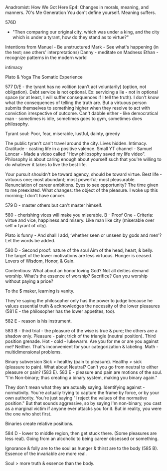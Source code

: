 Anadromist:
How We Got Here Ep4: Changes in morals, meaning, and manners.
70's Me Generation
You don't define yourself.
Meaning suffers.


576D
- "Then comparing our original city, which was under a king, and the city which is under a tyrant, how do they stand as to virtue?"

Intentions from 
Manuel - Be unstructured
Mark - See what's happening (in the text; see others' interpretations)
Danny - meditate on Madness
Ethan - recognize patterns in the modern world

intimacy

Plato & Yoga
The Somatic Experience

577 D/E - the tyrant has no volition (can't act voluntarily) (option, not obligation). Debt service is not optional. Ex: servicing a lie - not in optional space (or at least, I will suffer consequences if I tell the truth). I don't know what the consequences of telling the truth are. But a virtuous person submits themselves to something higher when they resolve to act with conviction irrespective of outcome. Can't dabble either - like democratical man - sometimes is idle, sometimes goes to gym, sometimes does philosophy.

Tyrant soul: Poor, fear, miserable, lustful, dainty, greedy

The public tyran't can't travel around the city. Lives hidden.
Intimacy.
Gratitude - casting life in a positive valence.
Small YT channel - Samuel Loncar - Made a video called "How philosophy saved my life video".
Philosophy is about caring enough about yourself such that you're willing to do whatever it takes to live the best life.


Your pursuit shouldn't be toward agency, should be toward virtue.
Best life - virtuous one; most abundant; most powerful; most pleasurable.
Renunciation of career ambitions.
	Eyes to see opportunity?
	The time given to me preexisted.
	What changes: the object of the pleasure.
	I woke up this morning; I don't have cancer.


579 D - master others but can't master himself.

580 - cherishing vices will make you miserable.
B - Proof One -
Criteria: virtue and vice, happiness and misery.
Like man like city (miserable over self = tyrant of city).

Plato is funny - 
And shall I add, ‘whether seen or unseen by gods and men’?
Let the words be added.

580 D - Second proof: nature of the soul
Aim of the head, heart, & belly.
The target of the lower motivations are less virtuous. Hunger is ceased.
Lovers of Wisdom, Honor, & Gain.

Contentious: What about an honor loving God?
Not all deities demand worship.
What's the essence of worship? Sacrifice? Can you worship without paying a price?

To the $ maker, learning is vanity.

They're saying the philosopher only has the power to judge because he values essential truth & acknowledges the necessity of the lower pleasures (581 E - the philosopher has the lower appetites, too).

582 E - reason is his instrument.

583 B - third trial - the pleasure of the wise is true & pure; the others are a shadow only.
Pleasure - pain; trick of the triangle (neutral position). Third position grenade.
Hot - cold - lukewarm. Are you for me or are you against me? Neither. That's inconvenient for your categorization & labeling.
Math - multidimensional problems.

Binary subversion
Sick > healthy (pain to pleasure).
Healthy > sick (pleasure to pain).
What about Neutral? Can't you go from neutral to either pleasure or pain? (583 E).
583 E - pleasure and pain are motions of the soul.
"I'm Non-binary; thus creating a binary system, making you binary again." 

They don't mean what they are actually saying.
Identifying against - normativity.
You're actually trying to capture the frame by force, or by your own authority. You're just saying "I reject the values of the normative position." But that sounds aggressive, so by saying I'm non-binary, you cast as a marginal victim if anyone ever attacks you for it. But in reality, you were the one who shot first.

Binaries create relative positions.

584 D - lower to middle region, then get stuck there.
(Some pleasures are less real).
Going from an alcoholic to being career obsessed or something.

Ignorance & folly are to the soul as hunger & thirst are to the body (585 B).
Essence of the invariable are more real.

Soul > more truth & essence than the body.

